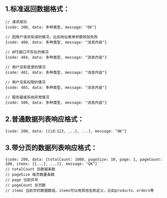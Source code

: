 1.标准返回数据格式：
-----------------

```
// 请求成功
{code: 200, data: 多种类型, message: "OK"}

// 因用户请求有误的情况，比如地址表单参数校验失败
{code: 400, data: 多种类型, message: "消息内容"}

// API接口不存在的情况
{code: 404, data: 多种类型, message: "消息内容"}

// 用户没有登录的情况
{code: 401, data: 多种类型, message: "消息内容"}

// 用户没有权限的情况
{code: 403, data: 多种类型, message: "消息内容"}

// 服务器或系统异常情况
{code: 500, data: 多种类型, message: "消息内容"}
```


2.普通数据列表响应格式：
--------------------

```
{code: 200, data: [{id:123, ...}, ...], message: "OK"}
```


3.带分页的数据列表响应格式：
------------------------

```
{code: 200, data: {totalCount: 1000, pageSize: 10, page: 1, pageCount: 100, items: [{...}, ...]}, message: "OK"}```
// totalCount 总数据条数
// pageSize 每页数量条数
// page 当前页号
// pageCount 总页数
// items 当前页的数据数组，items可以用其他名称定义，比如products、orders等
```